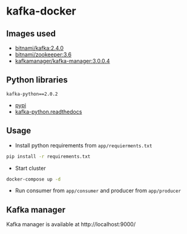# kafka-docker

## Images used

- [bitnami/kafka:2.4.0](https://hub.docker.com/r/bitnami/kafka)
- [bitnami/zookeeper:3.6](https://hub.docker.com/r/bitnami/zookeeper)
- [kafkamanager/kafka-manager:3.0.0.4](https://hub.docker.com/r/kafkamanager/kafka-manager)

## Python libraries

`kafka-python==2.0.2`
- [pypi](https://pypi.org/project/kafka-python/)
- [kafka-python.readthedocs](https://kafka-python.readthedocs.io/en/master/index.html)

## Usage

- Install python requirements from `app/requierments.txt`

```bash
pip install -r requirements.txt
```

- Start cluster

```bash
docker-compose up -d
```

- Run consumer from `app/consumer` and producer from `app/producer`

## Kafka manager

Kafka manager is available at http://localhost:9000/